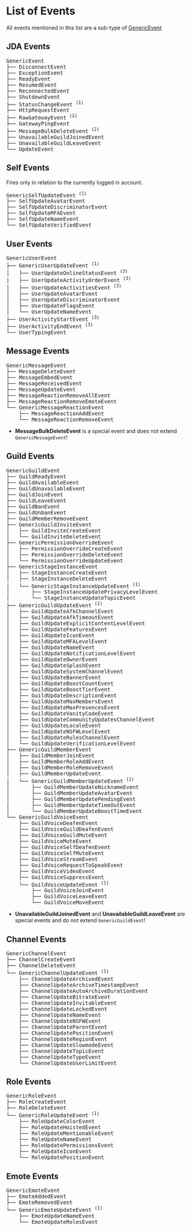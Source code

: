 # List of Events

All events mentioned in this list are a sub-type of [GenericEvent](https://ci.dv8tion.net/job/JDA5/javadoc/net/dv8tion/jda/api/events/GenericEvent.html)

## JDA Events

<pre>
GenericEvent
├── DisconnectEvent
├── ExceptionEvent
├── ReadyEvent
├── ResumedEvent
├── ReconnectedEvent
├── ShutdownEvent
├── StatusChangeEvent <sup>(1)</sup>
├── HttpRequestEvent
├── RawGatewayEvent <sup>(2)</sup>
├── GatewayPingEvent
├── MessageBulkDeleteEvent <sup>(2)</sup>
├── UnavailableGuildJoinedEvent
├── UnavailableGuildLeaveEvent
└── UpdateEvent
</pre>

## Self Events

Fires only in relation to the currently logged in account.

<pre>
GenericSelfUpdateEvent <sup>(1)</sup>
├── SelfUpdateAvatarEvent
├── SelfUpdateDiscriminatorEvent
├── SelfUpdateMFAEvent
├── SelfUpdateNameEvent
└── SelfUpdateVerifiedEvent
</pre>


## User Events

<pre>
GenericUserEvent
├── GenericUserUpdateEvent <sup>(1)</sup>
│   ├── UserUpdateOnlineStatusEvent <sup>(3)</sup>
|   ├── UserUpdateActivityOrderEvent <sup>(3)</sup>
│   ├── UserUpdateActivitiesEvent <sup>(3)</sup>
│   ├── UserUpdateAvatarEvent
│   ├── UserUpdateDiscriminatorEvent
│   ├── UserUpdateFlagsEvent
│   └── UserUpdateNameEvent
├── UserActivityStartEvent <sup>(3)</sup>
├── UserActivityEndEvent <sup>(3)</sup>
└── UserTypingEvent
</pre>

## Message Events

<pre>
GenericMessageEvent
├── MessageDeleteEvent
├── MessageEmbedEvent
├── MessageReceivedEvent
├── MessageUpdateEvent
├── MessageReactionRemoveAllEvent
├── MessageReactionRemoveEmoteEvent
└── GenericMessageReactionEvent
    ├── MessageReactionAddEvent
    └── MessageReactionRemoveEvent
</pre>

- **MessageBulkDeleteEvent** is a special event and does not extend `GenericMessageEvent`!

## Guild Events

<pre>
GenericGuildEvent
├── GuildReadyEvent
├── GuildAvailableEvent
├── GuildUnavailableEvent
├── GuildJoinEvent
├── GuildLeaveEvent
├── GuildBanEvent
├── GuildUnbanEvent
├── GuildMemberRemoveEvent
├── GenericGuildInviteEvent
│   ├── GuildInviteCreateEvent
│   └── GuildInviteDeleteEvent
├── GenericPermissionOverrideEvent
│   ├── PermissionOverrideCreateEvent
│   ├── PermissionOverrideDeleteEvent
│   └── PermissionOverrideUpdateEvent
├── GenericStageInstanceEvent
│   ├── StageInstanceCreateEvent
│   ├── StageInstanceDeleteEvent
│   └── GenericStageInstanceUpdateEvent <sup>(1)</sup>
│       ├── StageInstanceUpdatePrivacyLevelEvent
|       └── StageInstanceUpdateTopicEvent
├── GenericGuildUpdateEvent <sup>(1)</sup>
│   ├── GuildUpdateAfkChannelEvent
│   ├── GuildUpdateAfkTimeoutEvent
│   ├── GuildUpdateExplicitContentLevelEvent
│   ├── GuildUpdateFeaturesEvent
│   ├── GuildUpdateIconEvent
│   ├── GuildUpdateMFALevelEvent
│   ├── GuildUpdateNameEvent
│   ├── GuildUpdateNotificationLevelEvent
│   ├── GuildUpdateOwnerEvent
│   ├── GuildUpdateSplashEvent
│   ├── GuildUpdateSystemChannelEvent
│   ├── GuildUpdateBannerEvent
│   ├── GuildUpdateBoostCountEvent
│   ├── GuildUpdateBoostTierEvent
│   ├── GuildUpdateDescriptionEvent
│   ├── GuildUpdateMaxMembersEvent
│   ├── GuildUpdateMaxPresencesEvent
│   ├── GuildUpdateVanityCodeEvent
│   ├── GuildUpdateCommunityUpdatesChannelEvent
│   ├── GuildUpdateLocaleEvent
│   ├── GuildUpdateNSFWLevelEvent
│   ├── GuildUpdateRulesChannelEvent
│   └── GuildUpdateVerificationLevelEvent
├── GenericGuildMemberEvent
│   ├── GuildMemberJoinEvent
│   ├── GuildMemberRoleAddEvent
│   ├── GuildMemberRoleRemoveEvent
│   ├── GuildMemberUpdateEvent
│   └── GenericGuildMemberUpdateEvent <sup>(1)</sup>
│       ├── GuildMemberUpdateNicknameEvent
│       ├── GuildMemberUpdateAvatarEvent
│       ├── GuildMemberUpdatePendingEvent
|       ├── GuildMemberUpdateTimeOutEvent
│       └── GuildMemberUpdateBoostTimeEvent
└── GenericGuildVoiceEvent
    ├── GuildVoiceDeafenEvent
    ├── GuildVoiceGuildDeafenEvent
    ├── GuildVoiceGuildMuteEvent
    ├── GuildVoiceMuteEvent
    ├── GuildVoiceSelfDeafenEvent
    ├── GuildVoiceSelfMuteEvent
    ├── GuildVoiceStreamEvent
    ├── GuildVoiceRequestToSpeakEvent
    ├── GuildVoiceVideoEvent
    ├── GuildVoiceSuppressEvent
    └── GuildVoiceUpdateEvent <sup>(1)</sup>
        ├── GuildVoiceJoinEvent
        ├── GuildVoiceLeaveEvent
        └── GuildVoiceMoveEvent
</pre>

- **UnavailableGuildJoinedEvent** and **UnavailableGuildLeaveEvent** are special events and do not extend `GenericGuildEvent`!

## Channel Events

<pre>
GenericChannelEvent
├── ChannelCreateEvent
├── ChannelDeleteEvent
└── GenericChannelUpdateEvent <sup>(1)</sup>
    ├── ChannelUpdateArchivedEvent
    ├── ChannelUpdateArchiveTimestampEvent
    ├── ChannelUpdateAutoArchiveDurationEvent
    ├── ChannelUpdateBitrateEvent
    ├── ChannelUpdateInvitableEvent
    ├── ChannelUpdateLockedEvent
    ├── ChannelUpdateNameEvent
    ├── ChannelUpdateNSFWEvent
    ├── ChannelUpdateParentEvent
    ├── ChannelUpdatePositionEvent
    ├── ChannelUpdateRegionEvent
    ├── ChannelUpdateSlowmodeEvent
    ├── ChannelUpdateTopicEvent
    ├── ChannelUpdateTypeEvent
    └── ChannelUpdateUserLimitEvent
</pre>

## Role Events

<pre>
GenericRoleEvent
├── RoleCreateEvent
├── RoleDeleteEvent
└── GenericRoleUpdateEvent <sup>(1)</sup>
    ├── RoleUpdateColorEvent
    ├── RoleUpdateHoistedEvent
    ├── RoleUpdateMentionableEvent
    ├── RoleUpdateNameEvent
    ├── RoleUpdatePermissionsEvent
    ├── RoleUpdateIconEvent
    └── RoleUpdatePositionEvent
</pre>

## Emote Events

<pre>
GenericEmoteEvent
├── EmoteAddedEvent
├── EmoteRemovedEvent
└── GenericEmoteUpdateEvent <sup>(1)</sup>
    ├── EmoteUpdateNameEvent
    └── EmoteUpdateRolesEvent
</pre>

[^1]: This extends UpdateEvent<br>
[^2]: This event needs to be explicitly enabled in the JDABuilder/DefaultShardManagerBuilder<br>
[^3]: This extends GenericUserPresenceEvent
